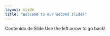 ```yaml
---
layout: slide
title: "Welcome to our second slide!"
---
```

Contenido de Slide
Use the left arrow to go back!
